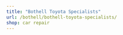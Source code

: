 ```yaml
---
title: "Bothell Toyota Specialists"
url: /bothell/bothell-toyota-specialists/
shop: car repair
---
```

